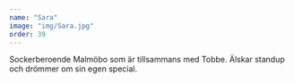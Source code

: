 ```yaml
---
name: "Sara"
image: "img/Sara.jpg"
order: 39
---
```

Sockerberoende Malmöbo som är tillsammans med Tobbe. Älskar standup och drömmer om sin egen special. 
